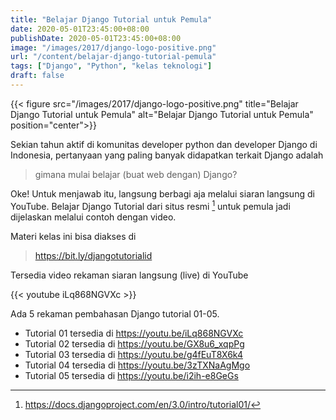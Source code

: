 ```yaml
---
title: "Belajar Django Tutorial untuk Pemula"
date: 2020-05-01T23:45:00+08:00
publishDate: 2020-05-01T23:45:00+08:00
image: "/images/2017/django-logo-positive.png"
url: "/content/belajar-django-tutorial-pemula"
tags: ["Django", "Python", "kelas teknologi"]
draft: false
---
```


{{< figure src="/images/2017/django-logo-positive.png" title="Belajar Django Tutorial untuk Pemula" alt="Belajar Django Tutorial untuk Pemula" position="center">}}

Sekian tahun aktif di komunitas developer python dan developer Django di Indonesia, pertanyaan yang paling banyak didapatkan terkait Django adalah

> gimana mulai belajar (buat web dengan) Django?

Oke! Untuk menjawab itu, langsung berbagi aja melalui siaran langsung di YouTube. Belajar Django Tutorial dari situs resmi [^1] untuk pemula jadi dijelaskan melalui contoh dengan video.

Materi kelas ini bisa diakses di

> https://bit.ly/djangotutorialid

Tersedia video rekaman siaran langsung (live) di YouTube

{{< youtube iLq868NGVXc >}}

Ada 5 rekaman pembahasan Django tutorial 01-05.

* Tutorial 01 tersedia di https://youtu.be/iLq868NGVXc
* Tutorial 02 tersedia di https://youtu.be/GX8u6_xqpPg
* Tutorial 03 tersedia di https://youtu.be/g4fEuT8X6k4
* Tutorial 04 tersedia di https://youtu.be/3zTXNaAgMgo
* Tutorial 05 tersedia di https://youtu.be/i2ih-e8GeGs

[^1]: https://docs.djangoproject.com/en/3.0/intro/tutorial01/

